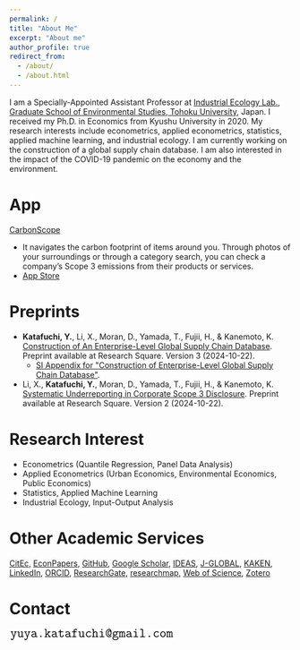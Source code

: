 ```yaml
---
permalink: /
title: "About Me"
excerpt: "About me"
author_profile: true
redirect_from:
  - /about/
  - /about.html
---
```


I am a Specially-Appointed Assistant Professor at [Industrial Ecology Lab.](https://www.indecol.net/), [Graduate School of Environmental Studies, Tohoku University](https://www.kankyo.tohoku.ac.jp/en/), Japan. I received my Ph.D. in Economics from Kyushu University in 2020. My research interests include econometrics, applied econometrics, statistics, applied machine learning, and industrial ecology. I am currently working on the construction of a global supply chain database. I am also interested in the impact of the COVID-19 pandemic on the economy and the environment.

App
====
[CarbonScope](https://www.carbonscope.com/app)
* It navigates the carbon footprint of items around you. Through photos of your surroundings or through a category search, you can check a company’s Scope 3 emissions from their products or services.
* [App Store](https://apps.apple.com/us/app/carbonscope/id6467379740)

Preprints
====
* **Katafuchi, Y.**, Li, X., Moran, D., Yamada, T., Fujii, H., & Kanemoto, K. [Construction of An Enterprise-Level Global Supply Chain Database](https://www.researchsquare.com/article/rs-3651986/). Preprint available at Research Square. Version 3 (2024-10-22).
  * [SI Appendix for "Construction of Enterprise-Level Global Supply Chain Database"](https://assets-eu.researchsquare.com/files/rs-3651986/v3/5258634f30c27028c233c508.pdf).
* Li, X., **Katafuchi, Y.**, Moran, D., Yamada, T., Fujii, H., & Kanemoto, K. [Systematic Underreporting in Corporate Scope 3 Disclosure](https://www.researchsquare.com/article/rs-3670939/). Preprint available at Research Square. Version 2 (2024-10-22).

Research Interest
====
* Econometrics (Quantile Regression, Panel Data Analysis)
* Applied Econometrics (Urban Economics, Environmental Economics, Public Economics)
* Statistics, Applied Machine Learning
* Industrial Ecology, Input-Output Analysis

Other Academic Services
====
[CitEc](http://citec.repec.org/p/k/pka1441.html), [EconPapers](https://econpapers.repec.org/RAS/pka1441.htm), [GitHub](https://github.com/yuya-katafuchi), [Google Scholar](https://scholar.google.com/citations?user=6HYe6KoAAAAJ), [IDEAS](https://ideas.repec.org/f/pka1441.html), [J-GLOBAL](https://jglobal.jst.go.jp/detail?JGLOBAL_ID=202001008723914687), [KAKEN](https://nrid.nii.ac.jp/en/nrid/1000040883450/), [LinkedIn](https://www.linkedin.com/in/yuya-katafuchi-886146160/), [ORCID](https://orcid.org/0000-0003-1216-7791), [ResearchGate](https://www.researchgate.net/profile/Yuya-Katafuchi), [researchmap](https://researchmap.jp/yuya_katafuchi), [Web of Science](https://www.webofscience.com/wos/author/record/2128800), [Zotero](https://www.zotero.org/yuya.katafuchi)

Contact
====
![Email](images/email.png)
